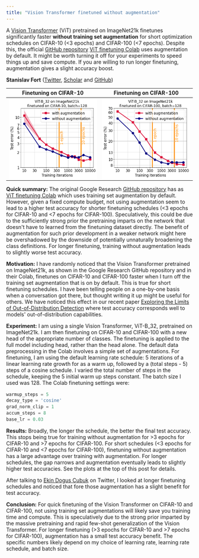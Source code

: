 ```yaml
---
title: "Vision Transformer finetuned without augmentation"
---
```

A [Vision Transformer](https://arxiv.org/abs/2010.11929) (ViT) pretrained on ImageNet21k finetunes significantly faster **without training set augmentation** for short optimization schedules on CIFAR-10 (<3 epochs) and CIFAR-100 (<7 epochs). Despite this, the official  [GitHub repository](https://github.com/google-research/vision_transformer)  [ViT finetuning Colab](https://colab.research.google.com/github/google-research/vision_transformer/blob/master/vit_jax.ipynb) uses augmentation by default. It might be worth turning it off for your experiments to speed things up and save compute. If you are willing to run longer finetuning, augmentation gives a slight accuracy boost.

**Stanislav Fort** ([Twitter](https://twitter.com/stanislavfort), [Scholar](https://scholar.google.cz/citations?user=eu2Kzn0AAAAJ&hl=en) and [GitHub](https://github.com/stanislavfort))



| Finetuning on CIFAR-10                                       | Finetuning on CIFAR-100                                      |
| ------------------------------------------------------------ | ------------------------------------------------------------ |
| <img src="/images/vit_finetune_cifar10.png" ALIGN="center" height="100%" width="100%"> | <img src="/images/vit_finetune_cifar100.png" ALIGN="center" height="100%" width="100%"> |



**Quick summary:** The original Google Research [GitHub repository](https://github.com/google-research/vision_transformer) has as [ViT finetuning Colab](https://colab.research.google.com/github/google-research/vision_transformer/blob/master/vit_jax.ipynb) which uses training set augmentation by default. However, given a fixed compute budget, not using augmentation seem to lead to a higher test accuracy for shorter finetuning schedules (<3 epochs for CIFAR-10 and <7 epochs for CIFAR-100). Speculatively, this could be due to the sufficiently strong prior the pretraining imparts on the network that doesn't have to learned from the finetuning dataset directly. The benefit of augmentation for such prior development in a weaker network might here be overshadowed by the downside of potentially unnaturally broadening the class definitions. For longer finetuning, training without augmentation leads to slightly worse test accuracy.

**Motivation:** I have randomly noticed that the Vision Transformer pretrained on ImageNet21k, as shown in the Google Research GitHub repository and in their Colab, finetunes on CIFAR-10 and CIFAR-100 faster when I turn off the training set augmentation that is on by default. This is true for short finetuning schedules. I have been telling people on a one-by-one basis when a conversation got there, but thought writing it up might be useful for others. We have noticed this effect in our recent paper [Exploring the Limits of Out-of-Distribution Detection](https://arxiv.org/abs/2106.03004) where test accuracy corresponds well to models' out-of-distribution capabilities.

**Experiment:** I am using a single Vision Transformer, ViT-B_32, pretrained on ImageNet21k. I am then finetuning on CIFAR-10 and CIFAR-100 with a new head of the appropriate number of classes. The finetuning is applied to the full model including head, rather than the head alone. The default data preprocessing in the Colab involves a simple set of augmentations. For finetuning, I am using the default learning rate schedule: 5 iterations of a linear learning rate growth for as a warm up, followed by a (total steps - 5) steps of a cosine schedule. I varied the total number of steps in the schedule, keeping the 5 initial warm up steps constant. The batch size I used was 128. The Colab finetuning settings were:

```python
warmup_steps = 5
decay_type = 'cosine'
grad_norm_clip = 1
accum_steps = 8
base_lr = 0.03
```

**Results:** Broadly, the longer the schedule, the better the final test accuracy. This stops being true for training without augmentation for >3 epochs for CIFAR-10 and >7 epochs for CIFAR-100. For short schedules (<3 epochs for CIFAR-10 and <7 epochs for CIFAR-100), finetuning without augmentation has a large advantage over training with augmentation. For longer schedules, the gap narrows and augmentation eventually leads to slightly higher test accuracies. See the plots at the top of this post for details. 

After talking to [Ekin Dogus Cubuk](https://twitter.com/ekindogus) on Twitter, I looked at longer finetuning schedules and noticed that fore those augmentation has a slight benefit for test accuracy.

**Conclusion:** For quick finetuning of the Vision Transformer on CIFAR-10 and CIFAR-100, not using training set augmentations will likely save you training time and compute. This is speculatively due to the strong prior imparted by the massive pretraining and rapid few-shot generalization of the Vision Transformer. For longer finetuning (>3 epochs for CIFAR-10 and >7 epochs for CIFAR-100), augmentation has a small test accuracy benefit. The specific numbers likely depend on my choice of learning rate, learning rate schedule, and batch size.

